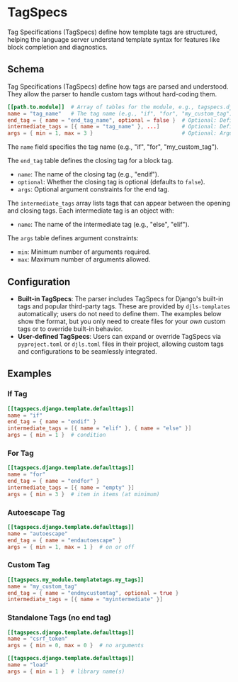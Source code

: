 # TagSpecs

Tag Specifications (TagSpecs) define how template tags are structured, helping the language server understand template syntax for features like block completion and diagnostics.

## Schema

Tag Specifications (TagSpecs) define how tags are parsed and understood. They allow the parser to handle custom tags without hard-coding them.

```toml
[[path.to.module]]  # Array of tables for the module, e.g., tagspecs.django.template.defaulttags
name = "tag_name"   # The tag name (e.g., "if", "for", "my_custom_tag")
end_tag = { name = "end_tag_name", optional = false }  # Optional: Defines the closing tag
intermediate_tags = [{ name = "tag_name" }, ...]       # Optional: Defines intermediate tags
args = { min = 1, max = 3 }                            # Optional: Argument constraints
```

The `name` field specifies the tag name (e.g., "if", "for", "my_custom_tag").

The `end_tag` table defines the closing tag for a block tag.
- `name`: The name of the closing tag (e.g., "endif").
- `optional`: Whether the closing tag is optional (defaults to `false`).
- `args`: Optional argument constraints for the end tag.

The `intermediate_tags` array lists tags that can appear between the opening and closing tags. Each intermediate tag is an object with:
- `name`: The name of the intermediate tag (e.g., "else", "elif").

The `args` table defines argument constraints:
- `min`: Minimum number of arguments required.
- `max`: Maximum number of arguments allowed.

## Configuration

- **Built-in TagSpecs**: The parser includes TagSpecs for Django's built-in tags and popular third-party tags. These are provided by `djls-templates` automatically; users do not need to define them. The examples below show the format, but you only need to create files for your *own* custom tags or to override built-in behavior.
- **User-defined TagSpecs**: Users can expand or override TagSpecs via `pyproject.toml` or `djls.toml` files in their project, allowing custom tags and configurations to be seamlessly integrated.

## Examples

### If Tag

```toml
[[tagspecs.django.template.defaulttags]]
name = "if"
end_tag = { name = "endif" }
intermediate_tags = [{ name = "elif" }, { name = "else" }]
args = { min = 1 }  # condition
```

### For Tag

```toml
[[tagspecs.django.template.defaulttags]]
name = "for"
end_tag = { name = "endfor" }
intermediate_tags = [{ name = "empty" }]
args = { min = 3 }  # item in items (at minimum)
```

### Autoescape Tag

```toml
[[tagspecs.django.template.defaulttags]]
name = "autoescape"
end_tag = { name = "endautoescape" }
args = { min = 1, max = 1 }  # on or off
```

### Custom Tag

```toml
[[tagspecs.my_module.templatetags.my_tags]]
name = "my_custom_tag"
end_tag = { name = "endmycustomtag", optional = true }
intermediate_tags = [{ name = "myintermediate" }]
```

### Standalone Tags (no end tag)

```toml
[[tagspecs.django.template.defaulttags]]
name = "csrf_token"
args = { min = 0, max = 0 }  # no arguments

[[tagspecs.django.template.defaulttags]]
name = "load"
args = { min = 1 }  # library name(s)
```
